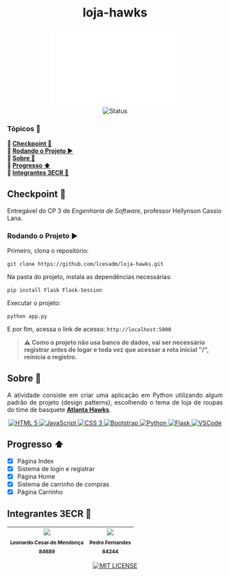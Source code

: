 <h1 align="center">loja-hawks</h1>
<p align="center">
    <img src="/static/img/logo.png" alt="logo" width="300"><br>
    <img src="https://img.shields.io/badge/status-finalizado-brightgreen?style=for-the-badge" alt="Status">
</p>

### Tópicos :large_blue_diamond:
**:small_blue_diamond: [Checkpoint :bookmark_tabs:](#checkpoint-bookmark_tabs)**  
**:small_blue_diamond: [Rodando o Projeto :arrow_forward:](#rodando-o-projeto-arrow_forward)**  
**:small_blue_diamond: [Sobre :book:](#sobre-book)**  
**:small_blue_diamond: [Progresso :arrow_up:](#progresso-arrow_up)**  
**:small_blue_diamond: [Integrantes 3ECR :handshake:](#integrantes-3ecr-handshake)**

## Checkpoint :bookmark_tabs:
Entregável do CP 3 de *Engenharia de Software*, professor Hellynson Cassio Lana.

### Rodando o Projeto :arrow_forward:
Primeiro, clona o repositório:
```
git clone https://github.com/lcesadm/loja-hawks.git
```
Na pasta do projeto, instala as dependências necessárias:
```
pip install Flask Flask-Session
```
Executar o projeto:
```
python app.py
```
E por fim, acessa o link de acesso: `http://localhost:5000`
> **:warning: Como o projeto não usa banco de dados, vai ser necessário registrar antes de logar e toda vez que acessar a rota inicial "/", reinicia o registro.**
## Sobre :book:
<p align="justify">
    A atividade consiste em criar uma aplicação em Python utilizando algum padrão de projeto (design patterns), escolhendo o tema de loja de roupas do time de basquete <strong><a href="https://www.nba.com/hawks" target="_blank">Atlanta Hawks</a></strong>.
</p>
<p align="center">
    <a href="https://developer.mozilla.org/docs/Web/HTML" target="_blank">
        <img src="https://img.shields.io/badge/html5-%23E34F26.svg?style=for-the-badge&logo=html5&logoColor=white" alt="HTML 5">
    </a>
    <a href="https://developer.mozilla.org/docs/Web/JavaScript" target="_blank">
        <img src="https://img.shields.io/badge/javascript-%23323330.svg?style=for-the-badge&logo=javascript&logoColor=%23F7DF1E" alt="JavaScript">
    </a>
    <a href="https://developer.mozilla.org/docs/Web/CSS" target="_blank">
        <img src="https://img.shields.io/badge/css3-%231572B6.svg?style=for-the-badge&logo=css3&logoColor=white" alt="CSS 3">
    </a>
    <a href="https://getbootstrap.com/" target="_blank">
        <img src="https://img.shields.io/badge/bootstrap-%23563D7C.svg?style=for-the-badge&logo=bootstrap&logoColor=white" alt="Bootstrap">
    </a>
    <a href="https://www.python.org/" target="_blank">
        <img src="https://img.shields.io/badge/python-3670A0?style=for-the-badge&logo=python&logoColor=ffdd54" alt="Python">
    </a>
    <a href="https://flask.palletsprojects.com/" target="_blank">
        <img src="https://img.shields.io/badge/flask-%23000.svg?style=for-the-badge&logo=flask&logoColor=white" alt="Flask">
    </a>
    <a href="https://code.visualstudio.com" target="_blank">
        <img src="https://img.shields.io/badge/Visual_Studio_Code-0078D4?style=for-the-badge&logo=visual%20studio%20code&logoColor=white" alt="VSCode">
    </a>
</p>

## Progresso :arrow_up:
- [X] Página Index
- [X] Sistema de login e registrar
- [X] Página Home
- [X] Sistema de carrinho de compras
- [X] Página Carrinho

## Integrantes 3ECR :handshake:
| [<img src="https://avatars.githubusercontent.com/u/60631170" width=115><br><sub>Leonardo Cesar de Mendonça</sub><br><sub>84689</sub>](https://github.com/lcesadm) |  [<img src="https://avatars.githubusercontent.com/u/99697435" width=115><br><sub>Pedro Fernandes</sub><br><sub>84244</sub>](https://github.com/pedrofernandes01) |
| :---: | :---: 

<p align="center">
    <a href="./LICENSE" target="_blank">
        <img src="https://img.shields.io/github/license/lcesadm/loja-hawks?style=for-the-badge" alt="MIT LICENSE">
    </a>
</p>
